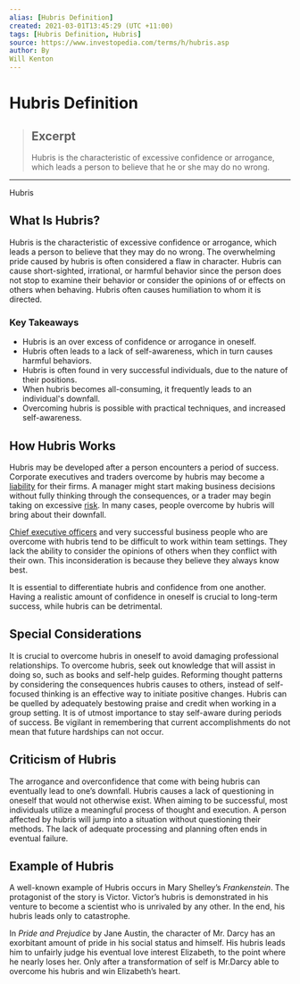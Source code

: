 ```yaml
---
alias: [Hubris Definition]
created: 2021-03-01T13:45:29 (UTC +11:00)
tags: [Hubris Definition, Hubris]
source: https://www.investopedia.com/terms/h/hubris.asp
author: By
Will Kenton
---
```


# Hubris Definition

> ## Excerpt
> Hubris is the characteristic of excessive confidence or arrogance, which leads a person to believe that he or she may do no wrong.

---

Hubris
## What Is Hubris?

Hubris is the characteristic of excessive confidence or arrogance, which leads a person to believe that they may do no wrong. The overwhelming pride caused by hubris is often considered a flaw in character. Hubris can cause short-sighted, irrational, or harmful behavior since the person does not stop to examine their behavior or consider the opinions of or effects on others when behaving. Hubris often causes humiliation to whom it is directed. 

### Key Takeaways

-   Hubris is an over excess of confidence or arrogance in oneself.
-   Hubris often leads to a lack of self-awareness, which in turn causes harmful behaviors.
-   Hubris is often found in very successful individuals, due to the nature of their positions.
-   When hubris becomes all-consuming, it frequently leads to an individual's downfall.
-   Overcoming hubris is possible with practical techniques, and increased self-awareness.

## How Hubris Works

Hubris may be developed after a person encounters a period of success. Corporate executives and traders overcome by hubris may become a [liability](https://www.investopedia.com/terms/l/liability.asp) for their firms. A manager might start making business decisions without fully thinking through the consequences, or a trader may begin taking on excessive [risk](https://www.investopedia.com/terms/r/risk.asp). In many cases, people overcome by hubris will bring about their downfall. 

[Chief executive officers](https://www.investopedia.com/terms/c/ceo.asp) and very successful business people who are overcome with hubris tend to be difficult to work within team settings. They lack the ability to consider the opinions of others when they conflict with their own. This inconsideration is because they believe they always know best. 

It is essential to differentiate hubris and confidence from one another. Having a realistic amount of confidence in oneself is crucial to long-term success, while hubris can be detrimental. 

## Special Considerations 

It is crucial to overcome hubris in oneself to avoid damaging professional relationships. To overcome hubris, seek out knowledge that will assist in doing so, such as books and self-help guides. Reforming thought patterns by considering the consequences hubris causes to others, instead of self-focused thinking is an effective way to initiate positive changes. Hubris can be quelled by adequately bestowing praise and credit when working in a group setting. It is of utmost importance to stay self-aware during periods of success. Be vigilant in remembering that current accomplishments do not mean that future hardships can not occur. 

## Criticism of Hubris

The arrogance and overconfidence that come with being hubris can eventually lead to one’s downfall. Hubris causes a lack of questioning in oneself that would not otherwise exist. When aiming to be successful, most individuals utilize a meaningful process of thought and execution. A person affected by hubris will jump into a situation without questioning their methods. The lack of adequate processing and planning often ends in eventual failure.

## Example of Hubris

A well-known example of Hubris occurs in Mary Shelley’s _Frankenstein_. The protagonist of the story is Victor. Victor’s hubris is demonstrated in his venture to become a scientist who is unrivaled by any other. In the end, his hubris leads only to catastrophe.

In _Pride and Prejudice_ by Jane Austin, the character of Mr. Darcy has an exorbitant amount of pride in his social status and himself. His hubris leads him to unfairly judge his eventual love interest Elizabeth, to the point where he nearly loses her. Only after a transformation of self is Mr.Darcy able to overcome his hubris and win Elizabeth’s heart.
